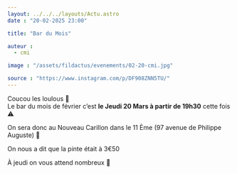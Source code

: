 ```yaml
---
layout: ../../../layouts/Actu.astro
date : "20-02-2025 23:00"

title: "Bar du Mois"

auteur :
  - cmi

image : "/assets/fildactus/evenements/02-20-cmi.jpg"

source : "https://www.instagram.com/p/DF908ZNN5TU/"
---
```


Coucou les loulous 🐺  
Le bar du mois de février c’est __le Jeudi 20 Mars à partir de 19h30__ cette fois ⚠️

On sera donc au Nouveau Carillon dans le 11 Ème (97 avenue de Philippe Auguste) 📍

On nous a dit que la pinte était à 3€50

À jeudi on vous attend nombreux 💚
